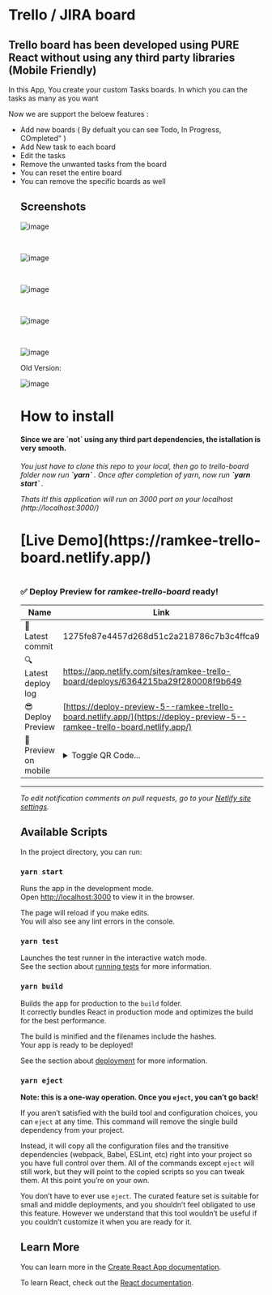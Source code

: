 # Trello / JIRA board

<h2>Trello board has been developed using PURE React without using any third party libraries (Mobile Friendly) </h2>
<p>
  In this App, You create your custom Tasks boards. In which you can the tasks as many as you want
</p>

<p>
Now we are support the beloew features : 
<ul>
<li>
  Add new boards ( By defualt you can see Todo, In Progress, COmpleted" )
  </li>
  <li>
   Add New task to each board
  </li>
  <li>
   Edit the tasks
  </li>
  <li>
   Remove the unwanted tasks from the board
  </li>
  <li>
   You can reset the entire board
  </li>
  <li>
   You can remove the specific boards as well
  </li>
</p>



<h2> Screenshots </h2>

![image](https://user-images.githubusercontent.com/7554386/200120497-25090f43-6b0f-4a9e-a5db-7b856bf1c34d.png)

<br />

![image](https://user-images.githubusercontent.com/7554386/200120659-1c87ab44-f81a-4edf-8b47-442111a18032.png)

<br />

![image](https://user-images.githubusercontent.com/7554386/200120520-2aa57f95-1e23-4083-a670-336dd2a6f0e6.png)

<br />

![image](https://user-images.githubusercontent.com/7554386/200120545-ce5e4608-397d-4dba-a008-27fcc4857f0e.png)


<br />

![image](https://user-images.githubusercontent.com/7554386/200120579-8f2573ad-5af8-4fd1-b217-3fd4c3d1ea58.png)


Old Version:

![image](https://user-images.githubusercontent.com/7554386/199990136-1dcd0a34-547e-4653-a9db-6290139c65d2.png)


<h1> How to install </h1>
<h4> Since we are `not` using any third part dependencies, the istallation is very smooth. </h4>
<h6> You just have to clone this repo to your local, then go to trello-board folder now run <b> `yarn` </b>. Once after completion of yarn, now run <b> `yarn start` </b>.

Thats it! this application will run on 3000 port on your localhost  (http://localhost:3000/)
</h6>

<h1> [Live Demo](https://ramkee-trello-board.netlify.app/) <h1>

### <span aria-hidden="true">✅</span> Deploy Preview for *ramkee-trello-board* ready!


|  Name | Link |
|---------------------------------|------------------------|
|<span aria-hidden="true">🔨</span> Latest commit | 1275fe87e4457d268d51c2a218786c7b3c4ffca9 |
|<span aria-hidden="true">🔍</span> Latest deploy log | https://app.netlify.com/sites/ramkee-trello-board/deploys/6364215ba29f280008f9b649 |
|<span aria-hidden="true">😎</span> Deploy Preview | [https://deploy-preview-5--ramkee-trello-board.netlify.app/](https://deploy-preview-5--ramkee-trello-board.netlify.app/) |
|<span aria-hidden="true">📱</span> Preview on mobile | <details><summary> Toggle QR Code... </summary><br /><br />![QR Code](https://app.netlify.com/qr-code/eyJ0eXAiOiJKV1QiLCJhbGciOiJIUzI1NiJ9.eyJ1cmwiOiJodHRwczovL2RlcGxveS1wcmV2aWV3LTUtLXJhbWtlZS10cmVsbG8tYm9hcmQubmV0bGlmeS5hcHAifQ.UfdK9hDEDXbl2oJYb9vfCTuFljwDSKqx0_HToiqkyTI)<br /><br />_Use your smartphone camera to open QR code link._</details> |
---

_To edit notification comments on pull requests, go to your [Netlify site settings](https://app.netlify.com/sites/ramkee-trello-board/settings/deploys#deploy-notifications)._

## Available Scripts

In the project directory, you can run:

### `yarn start`

Runs the app in the development mode.\
Open [http://localhost:3000](http://localhost:3000) to view it in the browser.

The page will reload if you make edits.\
You will also see any lint errors in the console.

### `yarn test`

Launches the test runner in the interactive watch mode.\
See the section about [running tests](https://facebook.github.io/create-react-app/docs/running-tests) for more information.

### `yarn build`

Builds the app for production to the `build` folder.\
It correctly bundles React in production mode and optimizes the build for the best performance.

The build is minified and the filenames include the hashes.\
Your app is ready to be deployed!

See the section about [deployment](https://facebook.github.io/create-react-app/docs/deployment) for more information.

### `yarn eject`

**Note: this is a one-way operation. Once you `eject`, you can’t go back!**

If you aren’t satisfied with the build tool and configuration choices, you can `eject` at any time. This command will remove the single build dependency from your project.

Instead, it will copy all the configuration files and the transitive dependencies (webpack, Babel, ESLint, etc) right into your project so you have full control over them. All of the commands except `eject` will still work, but they will point to the copied scripts so you can tweak them. At this point you’re on your own.

You don’t have to ever use `eject`. The curated feature set is suitable for small and middle deployments, and you shouldn’t feel obligated to use this feature. However we understand that this tool wouldn’t be useful if you couldn’t customize it when you are ready for it.

## Learn More

You can learn more in the [Create React App documentation](https://facebook.github.io/create-react-app/docs/getting-started).

To learn React, check out the [React documentation](https://reactjs.org/).
